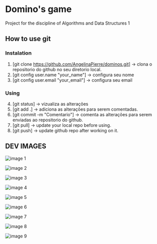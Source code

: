 # Domino's game 

Project for the discipline of Algorithms and Data Structures  1


## How to use git

### Instalation

1) [git clone https://github.com/AngelinaPierre/dominos.git] -> clona o repositorio do github no seu diretorio local.
2) [git config user.name "your_name"] -> configura seu nome
3) [git config user.email "your_email"] -> configura seu email

### Using

4) [git status] -> vizualiza as alterações
5) [git add .] -> adiciona as alterações para serem comentadas.
6) [git commit -m "Comentario"] -> comenta as alterações para serem enviadas ao repositorio do github.
7) [git pull] -> update your local repo before using.
8) [git push] -> update github repo after working on it.
   
## DEV IMAGES

![image 1]('./Docs/img/1.PNG')

![image 2]('./Docs/img/2.PNG')

![image 3]('./Docs/img/1.PNG')

![image 4]('./Docs/img/1.PNG')

![image 5]('./Docs/img/1.PNG')

![image 6]('./Docs/img/1.PNG')

![image 7]('./Docs/img/1.PNG')

![image 8]('./Docs/img/1.PNG')

![image 9]('./Docs/img/1.PNG')









